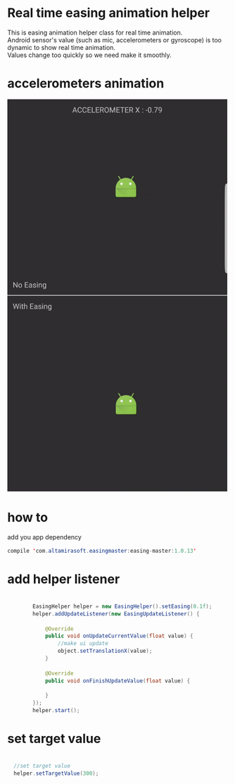 # Real time easing animation helper <br>

This is easing animation helper class for real time animation.<br>
Android sensor's value (such as mic, accelerometers or gyroscope) is too dynamic to show real time animation. <br>
Values change too quickly so we need make it smoothly. <br>


# accelerometers animation
<img src="https://raw.githubusercontent.com/bdhwan/easing-master/master/art/acc_easing.gif" width="500px">


# how to
add you app dependency

```java
compile 'com.altamirasoft.easingmaster:easing-master:1.0.13'
```

# add helper listener
```java

        EasingHelper helper = new EasingHelper().setEasing(0.1f);
        helper.addUpdateListener(new EasingUpdateListener() {

            @Override
            public void onUpdateCurrentValue(float value) {
                //make ui update
                object.setTranslationX(value);
            }

            @Override
            public void onFinishUpdateValue(float value) {

            }
        });
        helper.start();

```

# set target value
```java

  //set target value
  helper.setTargetValue(300);

```
